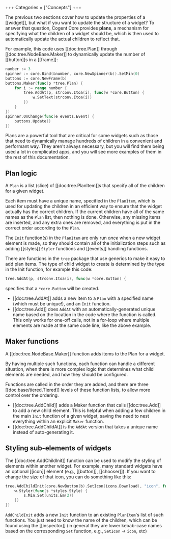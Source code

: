 +++
Categories = ["Concepts"]
+++

The previous two sections cover how to update the properties of a [[widget]], but what if you want to update the structure of a widget? To answer that question, Cogent Core provides **plans**, a mechanism for specifying what the children of a widget should be, which is then used to automatically update the actual children to reflect that.

For example, this code uses [[doc:tree.Plan]] through [[doc:tree.NodeBase.Maker]] to dynamically update the number of [[button]]s in a [[frame]]:

```Go
number := 3
spinner := core.Bind(&number, core.NewSpinner(b)).SetMin(0)
buttons := core.NewFrame(b)
buttons.Maker(func(p *tree.Plan) {
    for i := range number {
        tree.AddAt(p, strconv.Itoa(i), func(w *core.Button) {
            w.SetText(strconv.Itoa(i))
        })
    }
})
spinner.OnChange(func(e events.Event) {
    buttons.Update()
})
```

Plans are a powerful tool that are critical for some widgets such as those that need to dynamically manage hundreds of children in a convenient and performant way. They aren't always necessary, but you will find them being used a lot in complicated apps, and you will see more examples of them in the rest of this documentation.

## Plan logic

A `Plan` is a list (slice) of [[doc:tree.PlanItem]]s that specify all of the children for a given widget.

Each item must have a unique name, specified in the `PlanItem`, which is used for updating the children in an efficient way to ensure that the widget actually has the correct children. If the current children have all of the same names as the `Plan` list, then nothing is done. Otherwise, any missing items are inserted, and any extra ones are removed, and everything is put in the correct order according to the `Plan`.

The `Init` function(s) in the `PlanItem` are only run _once_ when a new widget element is made, so they should contain all of the initialization steps such as adding [[styles]] `Styler` functions and [[events]] handling functions.

There are functions in the `tree` package that use generics to make it easy to add plan items. The type of child widget to create is determined by the type in the Init function, for example this code:

```go
tree.AddAt(p, strconv.Itoa(i), func(w *core.Button) {
```

specifies that a `*core.Button` will be created.

* [[doc:tree.AddAt]] adds a new item to a `Plan` with a specified name (which must be unique!), and an `Init` function.
* [[doc:tree.Add]] does `AddAt` with an automatically-generated unique name based on the location in the code where the function is called. This only works for one-off calls, not in a for-loop where multiple elements are made at the same code line, like the above example.

## Maker functions

A [[doc:tree.NodeBase.Maker]] function adds items to the Plan for a widget.

By having multiple such functions, each function can handle a different situation, when there is more complex logic that determines what child elements are needed, and how they should be configured.

Functions are called in the order they are added, and there are three [[doc:base/tiered.Tiered]] levels of these function lists, to allow more control over the ordering.

* [[doc:tree.AddChild]] adds a Maker function that calls [[doc:tree.Add]] to add a new child element. This is helpful when adding a few children in the main `Init` function of a given widget, saving the need to nest everything within an explicit `Maker` function.
* [[doc:tree.AddChildAt]] is the `AddAt` version that takes a unique name instead of auto-generating it.

## Styling sub-elements of widgets

The [[doc:tree.AddChildInit]] function can be used to modify the styling of elements within another widget. For example, many standard widgets have an optional [[icon]] element (e.g., [[button]], [[chooser]]). If you want to change the size of that icon, you can do something like this:

```Go
tree.AddChildInit(core.NewButton(b).SetIcon(icons.Download), "icon", func(w *core.Icon) {
    w.Styler(func(s *styles.Style) {
        s.Min.Set(units.Em(2))
    })
})
```

`AddChildInit` adds a new `Init` function to an existing `PlanItem`'s list of such functions. You just need to know the name of the children, which can be found using the [[inspector]] (in general they are lower kebab-case names based on the corresponding `Set` function, e.g., `SetIcon` -> `icon`, etc)

